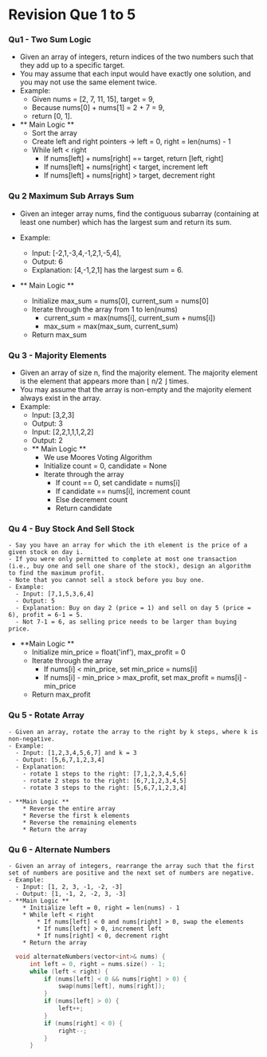 # Revision Que 1 to 5

### Qu1 - Two Sum Logic
 - Given an array of integers, return indices of the two numbers such that they add up to a specific target.
 - You may assume that each input would have exactly one solution, and you may not use the same element twice.
 - Example:
   - Given nums = [2, 7, 11, 15], target = 9,
   - Because nums[0] + nums[1] = 2 + 7 = 9,
   - return [0, 1].
 - ** Main Logic **
    * Sort the array
    * Create left and right pointers -> left = 0, right = len(nums) - 1
    * While left < right
        * If nums[left] + nums[right] == target, return [left, right]
        * If nums[left] + nums[right] < target, increment left
        * If nums[left] + nums[right] > target, decrement right
 

### Qu 2 Maximum Sub Arrays Sum
   - Given an integer array nums, find the contiguous subarray (containing at least one number) which has the largest sum and return its sum.
   - Example:
     - Input: [-2,1,-3,4,-1,2,1,-5,4],
     - Output: 6
     - Explanation: [4,-1,2,1] has the largest sum = 6.
   
  - ** Main Logic **
    * Initialize max_sum = nums[0], current_sum = nums[0]
    * Iterate through the array from 1 to len(nums)
        * current_sum = max(nums[i], current_sum + nums[i])
        * max_sum = max(max_sum, current_sum)
    * Return max_sum


### Qu 3 - Majority Elements
 - Given an array of size n, find the majority element. The majority element is the element that appears more than ⌊ n/2 ⌋ times.
 - You may assume that the array is non-empty and the majority element always exist in the array.
 - Example:
   - Input: [3,2,3]
   - Output: 3
   - Input: [2,2,1,1,1,2,2]
   - Output: 2
   -  ** Main Logic **
        * We use Moores Voting Algorithm
        * Initialize count = 0, candidate = None
        * Iterate through the array
            * If count == 0, set candidate = nums[i]
            * If candidate == nums[i], increment count
            * Else decrement count
            * Return candidate
 

### Qu 4 - Buy Stock And Sell Stock
    - Say you have an array for which the ith element is the price of a given stock on day i.
    - If you were only permitted to complete at most one transaction (i.e., buy one and sell one share of the stock), design an algorithm to find the maximum profit.
    - Note that you cannot sell a stock before you buy one.
    - Example:
      - Input: [7,1,5,3,6,4]
      - Output: 5
      - Explanation: Buy on day 2 (price = 1) and sell on day 5 (price = 6), profit = 6-1 = 5.
      - Not 7-1 = 6, as selling price needs to be larger than buying price.

 - **Main Logic **
    * Initialize min_price = float('inf'), max_profit = 0
    * Iterate through the array
        * If nums[i] < min_price, set min_price = nums[i]
        * If nums[i] - min_price > max_profit, set max_profit = nums[i] - min_price
    * Return max_profit
   
### Qu 5 - Rotate Array
    - Given an array, rotate the array to the right by k steps, where k is non-negative.
    - Example:
      - Input: [1,2,3,4,5,6,7] and k = 3
      - Output: [5,6,7,1,2,3,4]
      - Explanation:
        - rotate 1 steps to the right: [7,1,2,3,4,5,6]
        - rotate 2 steps to the right: [6,7,1,2,3,4,5]
        - rotate 3 steps to the right: [5,6,7,1,2,3,4]

    - **Main Logic **
        * Reverse the entire array
        * Reverse the first k elements
        * Reverse the remaining elements
        * Return the array

### Qu 6 - Alternate Numbers
    - Given an array of integers, rearrange the array such that the first set of numbers are positive and the next set of numbers are negative.
    - Example:
      - Input: [1, 2, 3, -1, -2, -3]
      - Output: [1, -1, 2, -2, 3, -3]
    - **Main Logic **
        * Initialize left = 0, right = len(nums) - 1
        * While left < right
            * If nums[left] < 0 and nums[right] > 0, swap the elements
            * If nums[left] > 0, increment left
            * If nums[right] < 0, decrement right
        * Return the array
  ```cpp
    void alternateNumbers(vector<int>& nums) {
        int left = 0, right = nums.size() - 1;
        while (left < right) {
            if (nums[left] < 0 && nums[right] > 0) {
                swap(nums[left], nums[right]);
            }
            if (nums[left] > 0) {
                left++;
            }
            if (nums[right] < 0) {
                right--;
            }
        }
   
  ```